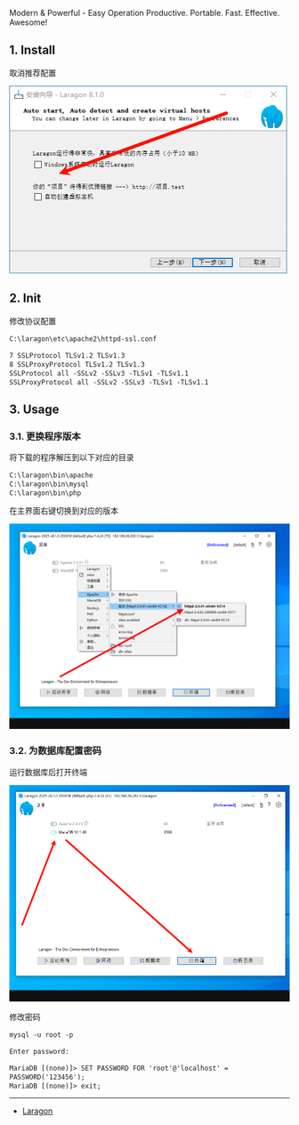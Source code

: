 Modern & Powerful - Easy Operation
Productive. Portable. Fast. Effective. Awesome!

## 1. Install

取消推荐配置

![取消推荐配置](./../../../../images/Laragon/%E5%8F%96%E6%B6%88%E6%8E%A8%E8%8D%90%E9%85%8D%E7%BD%AE.png)

## 2. Init

修改协议配置

```
C:\laragon\etc\apache2\httpd-ssl.conf
```

```
7 SSLProtocol TLSv1.2 TLSv1.3
8 SSLProxyProtocol TLSv1.2 TLSv1.3
SSLProtocol all -SSLv2 -SSLv3 -TLSv1 -TLSv1.1
SSLProxyProtocol all -SSLv2 -SSLv3 -TLSv1 -TLSv1.1
```

## 3. Usage

### 3.1. 更换程序版本

将下载的程序解压到以下对应的目录

```
C:\laragon\bin\apache
C:\laragon\bin\mysql
C:\laragon\bin\php
```

在主界面右键切换到对应的版本

![在主界面右键切换到对应的版本](./../../../../images/Laragon/%E5%9C%A8%E4%B8%BB%E7%95%8C%E9%9D%A2%E5%8F%B3%E9%94%AE%E5%88%87%E6%8D%A2%E5%88%B0%E5%AF%B9%E5%BA%94%E7%9A%84%E7%89%88%E6%9C%AC.png)

### 3.2. 为数据库配置密码

运行数据库后打开终端

![运行数据库后打开终端](./../../../../images/Laragon/%E8%BF%90%E8%A1%8C%E6%95%B0%E6%8D%AE%E5%BA%93%E5%90%8E%E6%89%93%E5%BC%80%E7%BB%88%E7%AB%AF.png)

修改密码

```
mysql -u root -p
```

```
Enter password:
```

```
MariaDB [(none)]> SET PASSWORD FOR 'root'@'localhost' = PASSWORD('123456');
MariaDB [(none)]> exit;
```

---

- [Laragon](https://laragon.org/)


